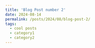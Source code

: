 ```yaml
---
title: 'Blog Post number 2'
date: 2024-08-14
permalink: /posts/2024/08/blog-post-2/
tags:
  - cool posts
  - category1
  - category2
---
```

